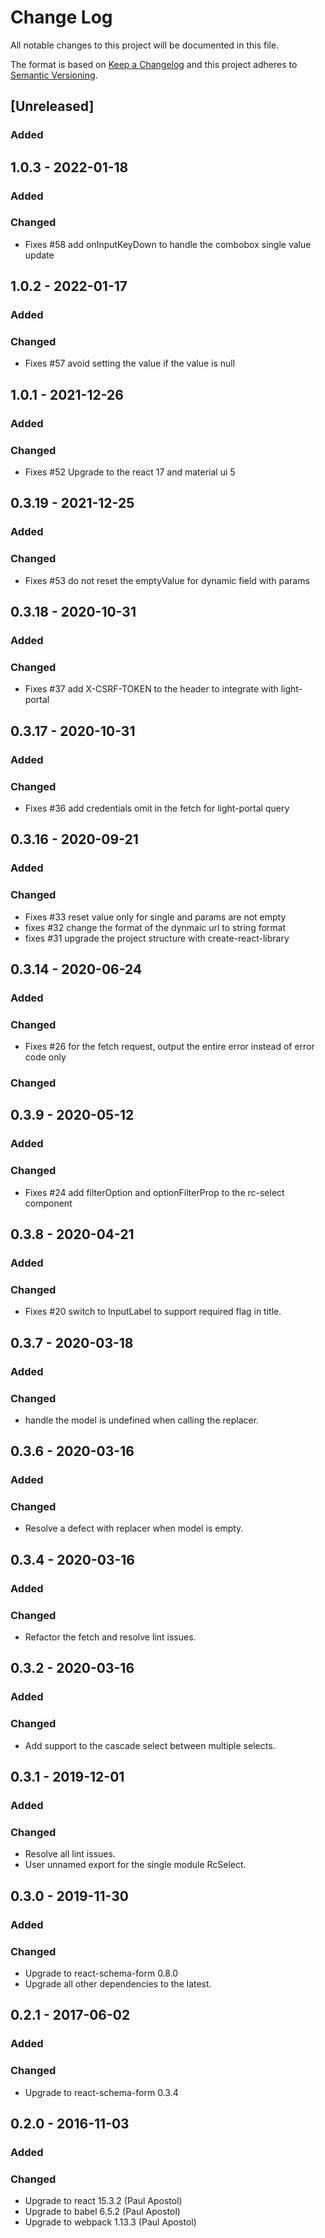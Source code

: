 # Change Log
All notable changes to this project will be documented in this file.

The format is based on [Keep a Changelog](http://keepachangelog.com/)
and this project adheres to [Semantic Versioning](http://semver.org/).

## [Unreleased]
### Added

## 1.0.3 - 2022-01-18
### Added

### Changed

- Fixes #58 add onInputKeyDown to handle the combobox single value update

## 1.0.2 - 2022-01-17
### Added

### Changed

- Fixes #57 avoid setting the value if the value is null

## 1.0.1 - 2021-12-26
### Added

### Changed

- Fixes #52 Upgrade to the react 17 and material ui 5

## 0.3.19 - 2021-12-25
### Added

### Changed

- Fixes #53 do not reset the emptyValue for dynamic field with params

## 0.3.18 - 2020-10-31
### Added

### Changed

- Fixes #37 add X-CSRF-TOKEN to the header to integrate with light-portal

## 0.3.17 - 2020-10-31
### Added

### Changed

- Fixes #36 add credentials omit in the fetch for light-portal query

## 0.3.16 - 2020-09-21
### Added

### Changed

- Fixes #33 reset value only for single and params are not empty
- fixes #32 change the format of the dynmaic url to string format
- fixes #31 upgrade the project structure with create-react-library

## 0.3.14 - 2020-06-24
### Added

### Changed

- Fixes #26 for the fetch request, output the entire error instead of error code only

### Changed

## 0.3.9 - 2020-05-12
### Added

### Changed

- Fixes #24 add filterOption and optionFilterProp to the rc-select component

## 0.3.8 - 2020-04-21
### Added

### Changed

- Fixes #20 switch to InputLabel to support required flag in title.

## 0.3.7 - 2020-03-18
### Added

### Changed

- handle the model is undefined when calling the replacer.

## 0.3.6 - 2020-03-16
### Added

### Changed

- Resolve a defect with replacer when model is empty.

## 0.3.4 - 2020-03-16
### Added

### Changed

- Refactor the fetch and resolve lint issues.

## 0.3.2 - 2020-03-16
### Added

### Changed

- Add support to the cascade select between multiple selects.

## 0.3.1 - 2019-12-01
### Added

### Changed
- Resolve all lint issues. 
- User unnamed export for the single module RcSelect.

## 0.3.0 - 2019-11-30
### Added

### Changed
- Upgrade to react-schema-form 0.8.0
- Upgrade all other dependencies to the latest.

## 0.2.1 - 2017-06-02
### Added

### Changed
- Upgrade to react-schema-form 0.3.4

## 0.2.0 - 2016-11-03
### Added

### Changed
- Upgrade to react 15.3.2 (Paul Apostol)
- Upgrade to babel 6.5.2  (Paul Apostol)
- Upgrade to webpack 1.13.3 (Paul Apostol)
